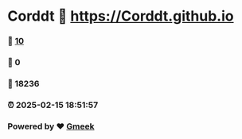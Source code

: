 # Corddt :link: https://Corddt.github.io 
### :page_facing_up: [10](https://Corddt.github.io/tag.html) 
### :speech_balloon: 0 
### :hibiscus: 18236 
### :alarm_clock: 2025-02-15 18:51:57 
### Powered by :heart: [Gmeek](https://github.com/Meekdai/Gmeek)
